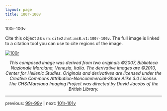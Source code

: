 ```yaml
---
layout: page
title: 100r-100v
---
```


100r-100v

Cite this object as `urn:cite2:hmt:msB.v1:100r-100v`. The full image is linked to a citation tool you can use to cite regions of the image.

[![100r](http://www.homermultitext.org/iipsrv?IIIF=/project/homer/pyramidal/deepzoom/hmt/vbbifolio/v1/vb_99v_100r.tif/full/800,/0/default.jpg)](http://www.homermultitext.org/ict2/?urn=urn:cite2:hmt:vbbifolio.v1:vb_99v_100r) 

<p style="text-align: center; font-style: italic;">This composed image was derived from two originals ©2007, Biblioteca Nazionale Marciana, Venezia, Italia. The derivative images are ©2010, Center for Hellenic Studies. Originals and derivatives are licensed under the Creative Commons Attribution-Noncommercial-Share Alike 3.0 License. The CHS/Marciana Imaging Project was directed by David Jacobs of the British Library.</p>

---

previous: [99r-99v](../99r-99v/) | next: [101r-101v](../101r-101v/)